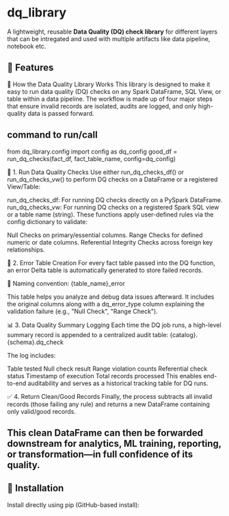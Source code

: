 #  dq_library

A lightweight, reusable **Data Quality (DQ) check library** for different layers that can be intregated and used with multiple artifacts like data pipeline, notebook etc.

## 🚀 Features

🧪 How the Data Quality Library Works
This library is designed to make it easy to run data quality (DQ) checks on any Spark DataFrame, SQL View, or table within a data pipeline. The workflow is made up of four major steps that ensure invalid records are isolated, audits are logged, and only high-quality data is passed forward.

## command to run/call
from dq_library.config import config as dq_config
good_df = run_dq_checks(fact_df, fact_table_name, config=dq_config)


🔷 1. Run Data Quality Checks
Use either run_dq_checks_df() or run_dq_checks_vw() to perform DQ checks on a DataFrame or a registered View/Table:

run_dq_checks_df: For running DQ checks directly on a PySpark DataFrame.
run_dq_checks_vw: For running DQ checks on a registered Spark SQL view or a table name (string).
These functions apply user-defined rules via the config dictionary to validate:

Null Checks on primary/essential columns.
Range Checks for defined numeric or date columns.
Referential Integrity Checks across foreign key relationships.

🧾 2. Error Table Creation
For every fact table passed into the DQ function, an error Delta table is automatically generated to store failed records.

📌 Naming convention:
{table_name}_error

This table helps you analyze and debug data issues afterward. It includes the original columns along with a dq_error_type column explaining the validation failure (e.g., "Null Check", "Range Check").

📊 3. Data Quality Summary Logging
Each time the DQ job runs, a high-level summary record is appended to a centralized audit table:
{catalog}.{schema}.dq_check

The log includes:

Table tested
Null check result
Range violation counts
Referential check status
Timestamp of execution
Total records processed
This enables end-to-end auditability and serves as a historical tracking table for DQ runs.

✅ 4. Return Clean/Good Records
Finally, the process subtracts all invalid records (those failing any rule) and returns a new DataFrame containing only valid/good records.

This clean DataFrame can then be forwarded downstream for analytics, ML training, reporting, or transformation—in full confidence of its quality.
---

## 🔧 Installation

Install directly using pip (GitHub-based install):

